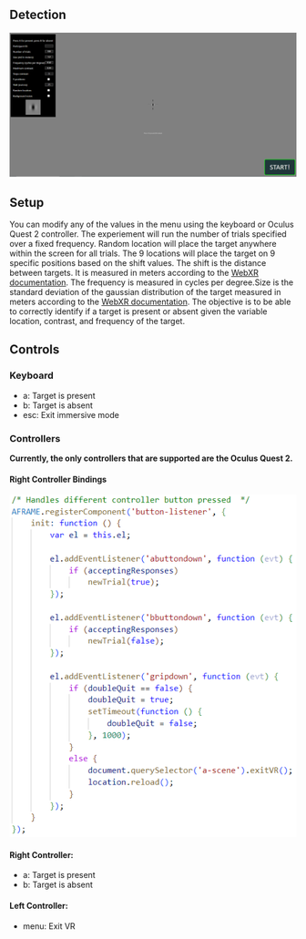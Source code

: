 ## Detection

![plot](../Images/exp2.PNG)

## Setup
You can modify any of the values in the menu using the keyboard or Oculus Quest 2 controller. The experiement will run the number of trials specified over a fixed frequency. 
Random location will place the target anywhere within the screen for all trials. The 9 locations will place the target on 9 specific positions based on the shift values. 
The shift is the distance between targets. It is measured in meters according to the [WebXR documentation](https://developer.mozilla.org/en-US/docs/Web/API/WebXR_Device_API/Geometry). 
The frequency is measured in cycles per degree.Size is the standard deviation of the gaussian distribution of the target measured in meters according to the [WebXR documentation](https://developer.mozilla.org/en-US/docs/Web/API/WebXR_Device_API/Geometry). 
The objective is to be able to correctly identify if a target is present or absent given the variable location, contrast, and frequency of the target.

## Controls

### Keyboard
- a: Target is present
- b: Target is absent
- esc: Exit immersive mode

### Controllers
**Currently, the only controllers that are supported are the Oculus Quest 2.** 

#### Right Controller Bindings
![plot](../Images/controller2.PNG)

#### Right Controller: 
- a: Target is present
- b: Target is absent

#### Left Controller:
- menu: Exit VR
